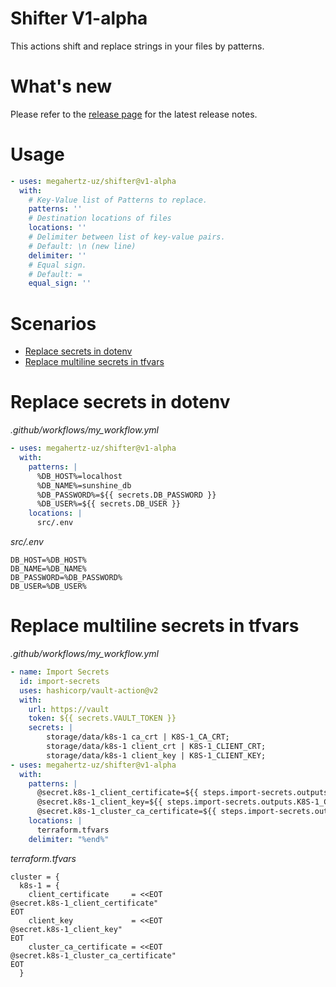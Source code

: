 # Shifter V1-alpha
This actions shift and replace strings in your files by patterns.

# What's new

Please refer to the [release page](https://github.com/megahertz-uz/shifter/releases) for the latest release notes.

# Usage

```yaml
- uses: megahertz-uz/shifter@v1-alpha
  with:
    # Key-Value list of Patterns to replace.
    patterns: ''
    # Destination locations of files
    locations: ''
    # Delimiter between list of key-value pairs.
    # Default: \n (new line)
    delimiter: ''
    # Equal sign. 
    # Default: =
    equal_sign: ''
```

# Scenarios

- [Replace secrets in dotenv](#Replace-secrets-in-dotenv)
- [Replace multiline secrets in tfvars](#Replace-multiline-secrets-in-tfvars)

# Replace secrets in dotenv
*.github/workflows/my_workflow.yml*
```yaml
- uses: megahertz-uz/shifter@v1-alpha
  with:
    patterns: |
      %DB_HOST%=localhost
      %DB_NAME%=sunshine_db
      %DB_PASSWORD%=${{ secrets.DB_PASSWORD }}
      %DB_USER%=${{ secrets.DB_USER }}
    locations: |
      src/.env
```
*src/.env*
```
DB_HOST=%DB_HOST%
DB_NAME=%DB_NAME%
DB_PASSWORD=%DB_PASSWORD%
DB_USER=%DB_USER%
```

# Replace multiline secrets in tfvars
*.github/workflows/my_workflow.yml*
```yaml
- name: Import Secrets
  id: import-secrets
  uses: hashicorp/vault-action@v2
  with:
    url: https://vault
    token: ${{ secrets.VAULT_TOKEN }}
    secrets: |
        storage/data/k8s-1 ca_crt | K8S-1_CA_CRT;
        storage/data/k8s-1 client_crt | K8S-1_CLIENT_CRT;
        storage/data/k8s-1 client_key | K8S-1_CLIENT_KEY;
- uses: megahertz-uz/shifter@v1-alpha
  with:
    patterns: |
      @secret.k8s-1_client_certificate=${{ steps.import-secrets.outputs.K8S-1_CLIENT_CRT }}%end%
      @secret.k8s-1_client_key=${{ steps.import-secrets.outputs.K8S-1_CLIENT_KEY }}%end%
      @secret.k8s-1_cluster_ca_certificate=${{ steps.import-secrets.outputs.K8S-1_CA_CRT }}
    locations: |
      terraform.tfvars
    delimiter: "%end%"
```
*terraform.tfvars*
```t
cluster = {
  k8s-1 = {
    client_certificate     = <<EOT
@secret.k8s-1_client_certificate"
EOT
    client_key             = <<EOT
@secret.k8s-1_client_key"
EOT
    cluster_ca_certificate = <<EOT
@secret.k8s-1_cluster_ca_certificate"
EOT
  }
```